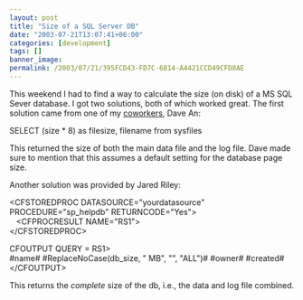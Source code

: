 ```yaml
---
layout: post
title: "Size of a SQL Server DB"
date: "2003-07-21T13:07:41+06:00"
categories: [development]
tags: []
banner_image: 
permalink: /2003/07/21/395FCD43-FD7C-6814-A4421CCD49CFD8AE
---
```


This weekend I had to find a way to calculate the size (on disk) of a MS SQL Sever database. I got two solutions, both of which worked great. The first solution came from one of my <a href="http://www.mindseye.com">coworkers</a>, Dave An:

SELECT (size * 8) as filesize, filename from sysfiles

This returned the size of both the main data file and the log file. Dave made sure to mention that this assumes a default setting for the database page  size. 

Another solution was provided by Jared Riley:

&lt;CFSTOREDPROC DATASOURCE="yourdatasource" PROCEDURE="sp_helpdb" RETURNCODE="Yes"&gt;<br>
&nbsp;&nbsp;&nbsp;&lt;CFPROCRESULT NAME="RS1"&gt;<br>
&lt;/CFSTOREDPROC&gt;

CFOUTPUT QUERY = RS1&gt;<br>
#name# #ReplaceNoCase(db_size,  " MB",  "",  "ALL")# #owner# #created#<br>
&lt;/CFOUTPUT&gt;

This returns the <i>complete</i> size of the db, i.e., the data and log file combined.